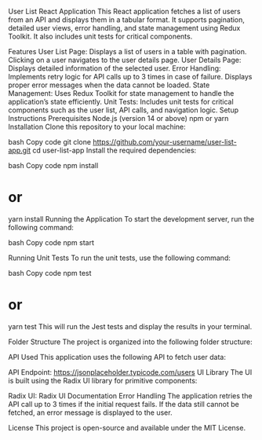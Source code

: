 User List React Application
This React application fetches a list of users from an API and displays them in a tabular format. It supports pagination, detailed user views, error handling, and state management using Redux Toolkit. It also includes unit tests for critical components.

Features
User List Page: Displays a list of users in a table with pagination. Clicking on a user navigates to the user details page.
User Details Page: Displays detailed information of the selected user.
Error Handling: Implements retry logic for API calls up to 3 times in case of failure. Displays proper error messages when the data cannot be loaded.
State Management: Uses Redux Toolkit for state management to handle the application’s state efficiently.
Unit Tests: Includes unit tests for critical components such as the user list, API calls, and navigation logic.
Setup Instructions
Prerequisites
Node.js (version 14 or above)
npm or yarn
Installation
Clone this repository to your local machine:

bash
Copy code
git clone https://github.com/your-username/user-list-app.git
cd user-list-app
Install the required dependencies:

bash
Copy code
npm install

# or

yarn install
Running the Application
To start the development server, run the following command:

bash
Copy code
npm start


Running Unit Tests
To run the unit tests, use the following command:

bash
Copy code
npm test

# or

yarn test
This will run the Jest tests and display the results in your terminal.

Folder Structure
The project is organized into the following folder structure:


API Used
This application uses the following API to fetch user data:

API Endpoint: https://jsonplaceholder.typicode.com/users
UI Library
The UI is built using the Radix UI library for primitive components:

Radix UI: Radix UI Documentation
Error Handling
The application retries the API call up to 3 times if the initial request fails. If the data still cannot be fetched, an error message is displayed to the user.

License
This project is open-source and available under the MIT License.

